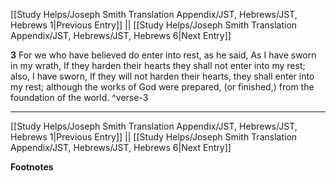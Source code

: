 [[Study Helps/Joseph Smith Translation Appendix/JST, Hebrews/JST, Hebrews 1|Previous Entry]]  ||  [[Study Helps/Joseph Smith Translation Appendix/JST, Hebrews/JST, Hebrews 6|Next Entry]]

**3**  For we who have believed do enter into rest, as he said, As I have sworn in my wrath, If they harden their hearts they shall not enter into my rest; also, I have sworn, If they will not harden their hearts, they shall enter into my rest; although the works of God were prepared, (or finished,) from the foundation of the world. ^verse-3


---
[[Study Helps/Joseph Smith Translation Appendix/JST, Hebrews/JST, Hebrews 1|Previous Entry]]  ||  [[Study Helps/Joseph Smith Translation Appendix/JST, Hebrews/JST, Hebrews 6|Next Entry]]


**Footnotes**
